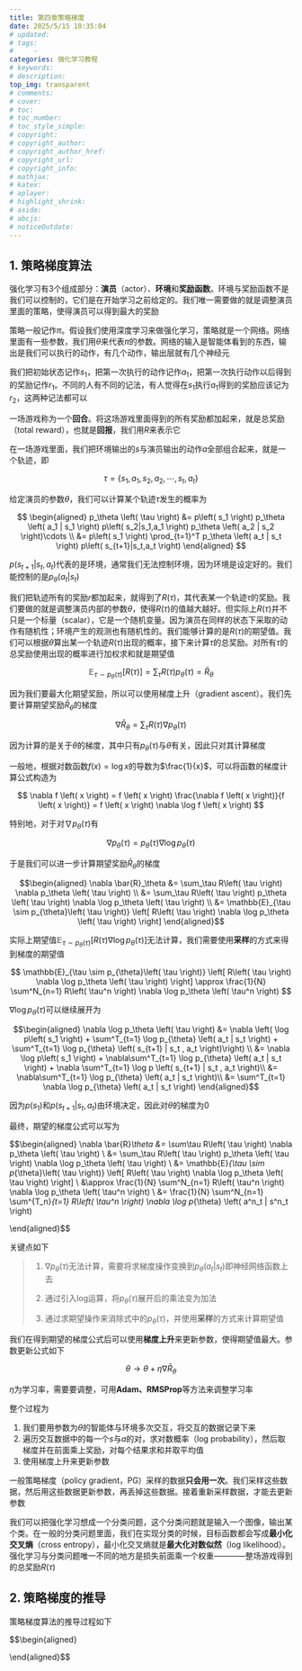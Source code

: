 ```yaml
---
title: 第四章策略梯度
date: 2025/5/15 10:35:04
# updated:
# tags:
#     - 
categories: 强化学习教程
# keywords:
# description:
top_img: transparent
# comments:
# cover:
# toc:
# toc_number:
# toc_style_simple:
# copyright:
# copyright_author:
# copyright_author_href:
# copyright_url:
# copyright_info:
# mathjax:
# katex:
# aplayer:
# highlight_shrink:
# aside:
# abcjs:
# noticeOutdate:
---
```


## 1. 策略梯度算法

强化学习有3个组成部分：**演员**（actor）、**环境**和**奖励函数**。环境与奖励函数不是我们可以控制的，它们是在开始学习之前给定的。我们唯一需要做的就是调整演员里面的策略，使得演员可以得到最大的奖励

策略一般记作$\pi$。假设我们使用深度学习来做强化学习，策略就是一个网络。网络里面有一些参数，我们用$\theta$来代表$\pi$的参数。网络的输入是智能体看到的东西，输出是我们可以执行的动作，有几个动作，输出层就有几个神经元

我们把初始状态记作$s_1$，把第一次执行的动作记作$a_1$，把第一次执行动作以后得到的奖励记作$r_1$。不同的人有不同的记法，有人觉得在$s_1$执行$a_1$得到的奖励应该记为$r_2$，这两种记法都可以

一场游戏称为一个**回合**。将这场游戏里面得到的所有奖励都加起来，就是总奖励（total reward），也就是**回报**，我们用$R$来表示它

在一场游戏里面，我们把环境输出的$s$与演员输出的动作$a$全部组合起来，就是一个轨迹，即

$$
\tau = \{ s_1, a_1, s_2, a_2, \cdots, s_t, a_t \}
$$

给定演员的参数$\theta$，我们可以计算某个轨迹$\tau$发生的概率为

$$
\begin{aligned}
p_\theta \left( \tau \right) &= p\left( s_1 \right) p_\theta \left( a_1 | s_1 \right) p\left( s_2|s_1,a_1 \right) p_\theta \left( a_2 | s_2 \right)\cdots \\ &= p\left( s_1 \right) \prod_{t=1}^T  p_\theta \left( a_t | s_t \right) p\left( s_{t+1}|s_t,a_t \right)
\end{aligned}
$$

$p\left( s_{t+1}|s_t,a_t \right)$代表的是环境，通常我们无法控制环境，因为环境是设定好的。我们能控制的是$p_\theta \left( a_t | s_t \right)$

我们把轨迹所有的奖励$r$都加起来，就得到了$R\left( \tau \right)$，其代表某一个轨迹$\tau$的奖励。我们要做的就是调整演员内部的参数$\theta$，使得$R\left( \tau \right)$的值越大越好。但实际上$R\left( \tau \right)$并不只是一个标量（scalar），它是一个随机变量。因为演员在同样的状态下采取的动作有随机性；环境产生的观测也有随机性的。我们能够计算的是$R\left( \tau \right)$的期望值。我们可以根据$\theta$算出某一个轨迹$R\left( \tau \right)$出现的概率，接下来计算$\tau$的总奖励。对所有$\tau$的总奖励使用出现的概率进行加权求和就是期望值

$$
\mathbb{E}_{\tau \sim p_{\theta}\left( \tau \right)} \left[ R\left( \tau \right) \right]  = \sum_\tau R\left( \tau \right) p_\theta \left( \tau \right) = \bar{R}_\theta
$$

因为我们要最大化期望奖励，所以可以使用梯度上升（gradient ascent）。我们先要计算期望奖励$\bar{R}_\theta$的梯度

$$
\nabla \bar{R}_\theta = \sum_\tau R\left( \tau \right) \nabla p_\theta \left( \tau \right)
$$

因为计算的是关于$\theta$的梯度，其中只有$p_\theta \left( \tau \right)$与$\theta$有关，因此只对其计算梯度

一般地，根据对数函数$f \left( x \right) = \log x$的导数为$\frac{1}{x}$，可以将函数的梯度计算公式构造为

$$
\nabla f \left( x \right) = f \left( x \right) \frac{\nabla f \left( x \right)}{f \left( x \right)} = f \left( x \right) \nabla \log f \left( x \right)
$$

特别地，对于对$\nabla p_\theta \left( \tau \right)$有

$$
\nabla p_\theta \left( \tau \right) = p_\theta \left( \tau \right) \nabla \log p_\theta \left( \tau \right)
$$

于是我们可以进一步计算期望奖励$\bar{R}_\theta$的梯度

$$\begin{aligned}
\nabla \bar{R}_\theta &= \sum_\tau R\left( \tau \right) \nabla p_\theta \left( \tau \right) \\
&= \sum_\tau R\left( \tau \right) p_\theta \left( \tau \right) \nabla \log p_\theta \left( \tau \right) \\
&= \mathbb{E}_{\tau \sim p_{\theta}\left( \tau \right)} \left[ R\left( \tau \right) \nabla \log p_\theta \left( \tau \right) \right]
\end{aligned}$$

<!-- 这就是策略梯度（policy gradient）的公式。策略梯度算法就是通过梯度上升来调整$\theta$，使得$\bar{R}_\theta$的值越大越好 -->

实际上期望值$\mathbb{E}_{\tau \sim p_{\theta}\left( \tau \right)} \left[ R\left( \tau \right) \nabla \log p_\theta \left( \tau \right) \right]$无法计算，我们需要使用**采样**的方式来得到梯度的期望值

$$
\mathbb{E}_{\tau \sim p_{\theta}\left( \tau \right)} \left[ R\left( \tau \right) \nabla \log p_\theta \left( \tau \right) \right] \approx \frac{1}{N} \sum^N_{n=1} R\left( \tau^n \right) \nabla \log p_\theta \left( \tau^n \right)
$$

$\nabla \log p_\theta \left( \tau \right)$可以继续展开为

$$\begin{aligned}
\nabla \log p_\theta \left( \tau \right) &= \nabla \left( \log p\left( s_1 \right) + \sum^T_{t=1} \log p_{\theta} \left( a_t | s_t \right) +  \sum^T_{t=1} \log p_{\theta} \left( s_{t+1} | s_t , a_t \right)\right) \\
&= \nabla  \log p\left( s_1 \right) + \nabla\sum^T_{t=1} \log p_{\theta} \left( a_t | s_t \right) + \nabla \sum^T_{t=1} \log p \left( s_{t+1} | s_t , a_t \right)\\
&= \nabla\sum^T_{t=1} \log p_{\theta} \left( a_t | s_t \right)\\
&= \sum^T_{t=1} \nabla \log p_{\theta} \left( a_t | s_t \right)
\end{aligned}$$

因为$p\left( s_1 \right)$和$p \left( s_{t+1} | s_t , a_t \right)$由环境决定，因此对$\theta$的梯度为0

最终，期望的梯度公式可以写为

$$\begin{aligned}
\nabla \bar{R}_\theta &= \sum_\tau R\left( \tau \right) \nabla p_\theta \left( \tau \right) \\
&= \sum_\tau R\left( \tau \right) p_\theta \left( \tau \right) \nabla \log p_\theta \left( \tau \right) \\
&= \mathbb{E}_{\tau \sim p_{\theta}\left( \tau \right)} \left[ R\left( \tau \right) \nabla \log p_\theta \left( \tau \right) \right] \\
&\approx \frac{1}{N} \sum^N_{n=1} R\left( \tau^n \right) \nabla \log p_\theta \left( \tau^n \right) \\
&= \frac{1}{N} \sum^N_{n=1} \sum^{T_n}_{t=1}  R\left( \tau^n \right) \nabla \log p_{\theta} \left( a^n_t | s^n_t \right)

\end{aligned}$$

关键点如下

> 1. $\nabla p_\theta \left( \tau \right)$无法计算，需要将求梯度操作变换到$p_\theta \left( a_t | s_t \right)$即神经网络函数上去
>
> 2. 通过引入log运算，将$p_\theta \left( \tau \right)$展开后的乘法变为加法
>
> 3. 通过求期望操作来消除式中的$p_\theta \left( \tau \right)$，并使用**采样**的方式来计算期望值

我们在得到期望的梯度公式后可以使用**梯度上升**来更新参数，使得期望值最大。参数更新公式如下

$$
\theta \rightarrow \theta + \eta \nabla \bar{R}_{\theta}
$$

$\eta$为学习率，需要要调整，可用**Adam、RMSProp**等方法来调整学习率

整个过程为

1. 我们要用参数为$\theta$的智能体与环境多次交互，将交互的数据记录下来
2. 遍历交互数据中的每一个$s$与$a$的对，求对数概率（log probability），然后取梯度并在前面乘上奖励，对每个结果求和并取平均值
3. 使用梯度上升来更新参数

一般策略梯度（policy gradient，PG）采样的数据**只会用一次**。我们采样这些数据，然后用这些数据更新参数，再丢掉这些数据。接着重新采样数据，才能去更新参数

我们可以把强化学习想成一个分类问题，这个分类问题就是输入一个图像，输出某个类。在一般的分类问题里面，我们在实现分类的时候，目标函数都会写成**最小化交叉熵**（cross entropy），最小化交叉熵就是**最大化对数似然**（log likelihood）。强化学习与分类问题唯一不同的地方是损失前面乘一个权重————整场游戏得到的总奖励$R\left( \tau \right)$

## 2. 策略梯度的推导

策略梯度算法的推导过程如下

$$\begin{aligned}

\end{aligned}$$
